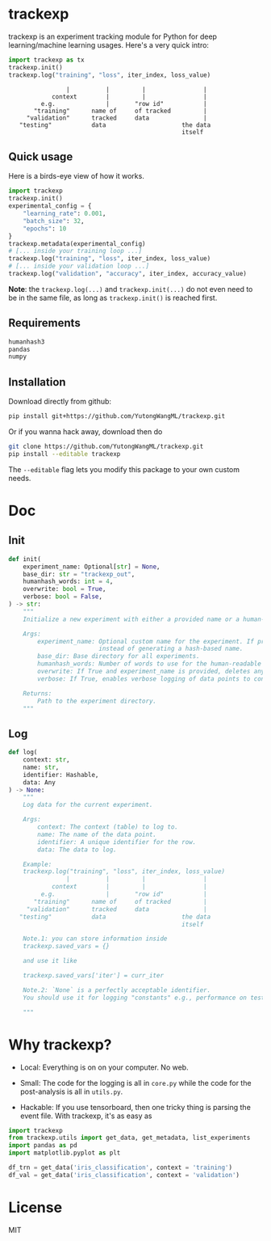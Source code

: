 # trackexp
trackexp is an experiment tracking module for Python for deep learning/machine learning usages.
Here's a very quick intro:

``` python
import trackexp as tx
trackexp.init()
trackexp.log("training", "loss", iter_index, loss_value)
```
```
                |          |         |                |
            context        |         |                |
         e.g.              |       "row id"           |
       "training"      name of     of tracked         |
     "validation"      tracked     data               |
   "testing"           data                     the data
                                                itself
```

## Quick usage

Here is a birds-eye view of how it works.

``` python
import trackexp
trackexp.init()
experimental_config = {
    "learning_rate": 0.001,
    "batch_size": 32,
    "epochs": 10
}
trackexp.metadata(experimental_config)
# [... inside your training loop ...]
trackexp.log("training", "loss", iter_index, loss_value)
# [... inside your validation loop ...]
trackexp.log("validation", "accuracy", iter_index, accuracy_value)
```

**Note**: the `trackexp.log(...)` and `trackexp.init(...)` do not even need to be in the same file, as long as `trackexp.init()` is reached first.



## Requirements

``` python
humanhash3
pandas
numpy
```

## Installation
Download directly from github:
``` bash
pip install git+https://github.com/YutongWangML/trackexp.git
```
Or if you wanna hack away, download then do
``` bash
git clone https://github.com/YutongWangML/trackexp.git
pip install --editable trackexp
```
The `--editable` flag lets you modify this package to your own custom needs.

# Doc

## Init


``` python
def init(
    experiment_name: Optional[str] = None,
    base_dir: str = "trackexp_out",
    humanhash_words: int = 4,
    overwrite: bool = True,
    verbose: bool = False,
) -> str:
    """
    Initialize a new experiment with either a provided name or a human-readable hash name.

    Args:
        experiment_name: Optional custom name for the experiment. If provided, uses this name
                         instead of generating a hash-based name.
        base_dir: Base directory for all experiments.
        humanhash_words: Number of words to use for the human-readable hash name (if auto-generating).
        overwrite: If True and experiment_name is provided, deletes any existing directory with that name.
        verbose: If True, enables verbose logging of data points to console.

    Returns:
        Path to the experiment directory.
    """
```

## Log

``` python
def log(
    context: str,
    name: str,
    identifier: Hashable,
    data: Any
) -> None:
    """
    Log data for the current experiment.

    Args:
        context: The context (table) to log to.
        name: The name of the data point.
        identifier: A unique identifier for the row.
        data: The data to log.

    Example:
    trackexp.log("training", "loss", iter_index, loss_value)
                |          |         |                |
            context        |         |                |
         e.g.              |       "row id"           |
       "training"      name of     of tracked         |
     "validation"      tracked     data               |
   "testing"           data                     the data
                                                itself

    Note.1: you can store information inside
    trackexp.saved_vars = {}

    and use it like

    trackexp.saved_vars['iter'] = curr_iter

    Note.2: `None` is a perfectly acceptable identifier.
    You should use it for logging "constants" e.g., performance on test set at best validation loss.

    """
```



# Why trackexp?

- Local: Everything is on on your computer. No web.

- Small: The code for the logging is all in `core.py` while the code for the post-analysis is all in `utils.py`.

- Hackable: If you use tensorboard, then one tricky thing is parsing the event file. With trackexp, it's as easy as

``` python
import trackexp
from trackexp.utils import get_data, get_metadata, list_experiments
import pandas as pd
import matplotlib.pyplot as plt

df_trn = get_data('iris_classification', context = 'training')
df_val = get_data('iris_classification', context = 'validation')
```

# License
MIT
